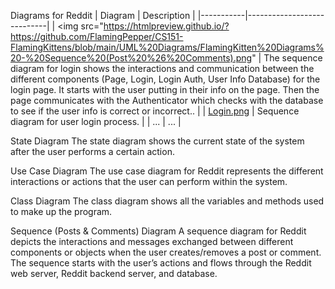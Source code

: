 Diagrams for Reddit
| Diagram   | Description                |
|-----------|----------------------------|
| <img src="https://htmlpreview.github.io/?https://github.com/FlamingPepper/CS151-FlamingKittens/blob/main/UML%20Diagrams/FlamingKitten%20Diagrams%20-%20Sequence%20(Post%20%26%20Comments).png" | The sequence diagram for login shows the interactions and communication between the different components (Page, Login, Login Auth, User Info Database) for the login page. It starts with the user putting in their info on the page. Then the page communicates with the Authenticator which checks with the database to see if the user info is correct or incorrect.. |
| [Login.png](diagrams/Login.png) | Sequence diagram for user login process. |
| ...       | ...                        |



State Diagram
The state diagram shows the current state of the system after the user performs a certain action.

Use Case Diagram
The use case diagram for Reddit represents the different interactions or actions that the user can perform within the system.

Class Diagram
The class diagram shows all the variables and methods used to make up the program.

Sequence (Posts & Comments) Diagram
A sequence diagram for Reddit depicts the interactions and messages exchanged between different components or objects when the user creates/removes a post or comment. The sequence starts with the user’s actions and flows through the Reddit web server, Reddit backend server, and database. 

